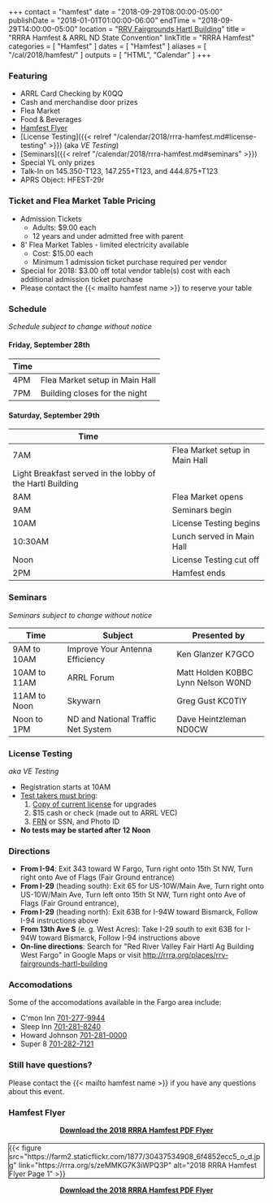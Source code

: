 +++
contact = "hamfest"
date = "2018-09-29T08:00:00-05:00"
publishDate = "2018-01-01T01:00:00-06:00"
endTime	 = "2018-09-29T14:00:00-05:00"
location = "[RRV Fairgrounds Hartl Building](/places/rrv-fairgrounds-hartl-building)"
title = "RRRA Hamfest & ARRL ND State Convention"
linkTitle = "RRRA Hamfest"
categories = [ "Hamfest" ]
dates = [ "Hamfest" ]
aliases = [ "/cal/2018/hamfest/" ]
outputs = [ "HTML", "Calendar" ]
+++
### Featuring

* ARRL Card Checking by K0QQ
* Cash and merchandise door prizes
* Flea Market
* Food & Beverages
* [Hamfest Flyer](#hamfest-flyer)
* [License Testing]({{< relref "/calendar/2018/rrra-hamfest.md#license-testing" >}}) (aka *VE Testing*)
* [Seminars]({{< relref "/calendar/2018/rrra-hamfest.md#seminars" >}})
* Special YL only prizes
* Talk-In on 145.350-T123, 147.255+T123, and 444.875+T123
* APRS Object: HFEST-29r

### Ticket and Flea Market Table Pricing
* Admission Tickets
    * Adults: $9.00 each
    * 12 years and under admitted free with parent
* 8' Flea Market Tables - limited electricity available
    * Cost: $15.00 each
    * Minimum 1 admission ticket purchase required per vendor
* Special for 2018: $3.00 off total vendor table(s) cost with each additional admission ticket purchase
* Please contact the {{< mailto hamfest name >}} to reserve your table

### Schedule

*Schedule subject to change without notice*

#### Friday, September 28th

Time |      |
-----|------|
4PM | Flea Market setup in Main Hall
7PM | Building closes for the night

#### Saturday, September 29th

Time |      |
-----|------|
7AM | Flea Market setup in Main Hall
 | Light Breakfast served in the lobby of the Hartl Building
8AM | Flea Market opens
9AM | Seminars begin
10AM | License Testing begins
10:30AM | Lunch served in Main Hall
Noon | License Testing cut off
2PM | Hamfest ends

### Seminars

*Seminars subject to change without notice*

Time | Subject | Presented by
-----|---------|-------------
9AM to 10AM | Improve Your Antenna Efficiency | Ken Glanzer K7GCO
10AM to 11AM | ARRL Forum | Matt Holden K0BBC<br />Lynn Nelson W0ND
11AM to Noon | Skywarn | Greg Gust KC0TIY
Noon to 1PM | ND and National Traffic Net System | Dave Heintzleman ND0CW

### License Testing

*aka VE Testing*

* Registration starts at 10AM
* [Test takers must bring](http://www.arrl.org/what-to-bring-to-an-exam-session):
    1. [Copy of current license](http://www.arrl.org/obtain-license-copy) for upgrades
    1. $15 cash or check (made out to ARRL VEC)
    1.  [FRN](https://www.fcc.gov/wireless/support/universal-licensing-system-uls-resources/new-users-guide-getting-started-universal) or SSN, and Photo ID
* **No tests may be started after 12 Noon**

### Directions

* **From I-94**: Exit 343 toward W Fargo, Turn right onto 15th St NW, Turn right onto Ave of Flags (Fair Ground entrance)
* **From I-29** (heading south): Exit 65 for US-10W/Main Ave, Turn right onto US-10W/Main Ave, Turn left onto 15th St NW, Turn right onto Ave of Flags (Fair Ground entrance),
* **From I-29** (heading north): Exit 63B for I-94W toward Bismarck, Follow I-94 instructions above
* **From 13th Ave S** (e. g. West Acres): Take I-29 south to exit 63B for I-94W toward Bismarck, Follow I-94 instructions above
* **On-line directions**: Search for "Red River Valley Fair Hartl Ag Building West Fargo" in Google Maps or visit http://rrra.org/places/rrv-fairgrounds-hartl-building

### Accomodations

Some of the accomodations available in the Fargo area include:

* C'mon Inn [701-277-9944](tel:701-277-9944)
* Sleep Inn [701-281-8240](tel:701-281-8240)
* Howard Johnson [701-281-0000](tel:701-281-0000)
* Super 8 [701-282-7121](tel:701-282-7121)

### Still have questions?

Please contact the {{< mailto hamfest name >}} if you have any questions about this event.

### Hamfest Flyer

<div style="text-align: center;"><strong><a href="https://rrra.org/s/zeMMKG7K3iWPQ3P">Download the 2018 RRRA Hamfest PDF Flyer</a></strong></div>
<br />
<div style="border:1px solid black">
{{< figure src="https://farm2.staticflickr.com/1877/30437534908_6f4852ecc5_o_d.jpg" link="https://rrra.org/s/zeMMKG7K3iWPQ3P" alt="2018 RRRA Hamfest Flyer Page 1" >}}
</div>
<p class="clear"></p>
<div style="text-align: center;"><strong><a href="https://rrra.org/s/zeMMKG7K3iWPQ3P">Download the 2018 RRRA Hamfest PDF Flyer</a></strong></div>
